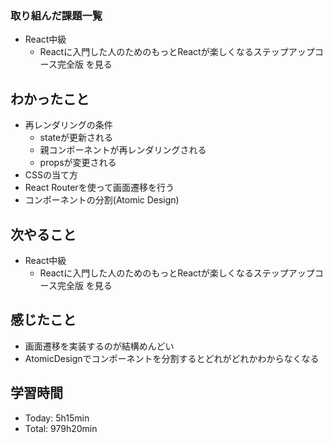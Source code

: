 ### 取り組んだ課題一覧
- React中級
  - Reactに入門した人のためのもっとReactが楽しくなるステップアップコース完全版 を見る
## わかったこと
- 再レンダリングの条件
  - stateが更新される
  - 親コンポーネントが再レンダリングされる
  - propsが変更される
- CSSの当て方
- React Routerを使って画面遷移を行う
- コンポーネントの分割(Atomic Design)
## 次やること
- React中級
  - Reactに入門した人のためのもっとReactが楽しくなるステップアップコース完全版 を見る
## 感じたこと
- 画面遷移を実装するのが結構めんどい
- AtomicDesignでコンポーネントを分割するとどれがどれかわからなくなる
## 学習時間
- Today: 5h15min
- Total: 979h20min